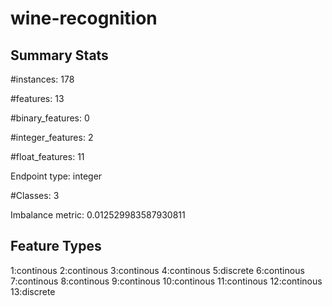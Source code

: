 # wine-recognition

## Summary Stats

#instances: 178

#features: 13

  #binary_features: 0

  #integer_features: 2

  #float_features: 11

Endpoint type: integer

#Classes: 3

Imbalance metric: 0.012529983587930811

## Feature Types

 1:continous
2:continous
3:continous
4:continous
5:discrete
6:continous
7:continous
8:continous
9:continous
10:continous
11:continous
12:continous
13:discrete

